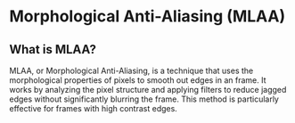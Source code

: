 # Morphological Anti-Aliasing (MLAA)

## What is MLAA?

MLAA, or Morphological Anti-Aliasing, is a technique that uses the morphological properties of pixels to smooth out edges in an frame. It works by analyzing the pixel structure and applying filters to reduce jagged edges without significantly blurring the frame. This method is particularly effective for frames with high contrast edges.